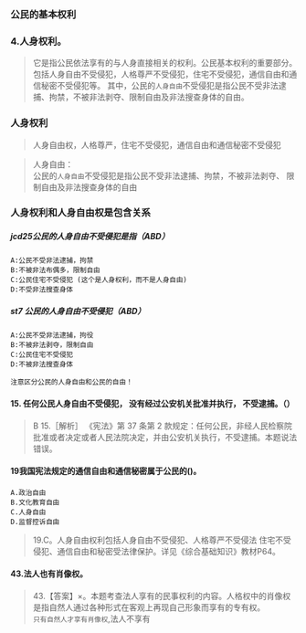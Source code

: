 ### 公民的基本权利
### 4.人身权利。
>   它是指公民依法享有的与人身直接相关的权利。公民基本权利的重要部分。
    包括人身自由不受侵犯，人格尊严不受侵犯，住宅不受侵犯，通信自由和通信秘密不受侵犯等。
    其中，公民的``人身自由``不受侵犯是指公民不受非法逮捕、拘禁，不被非法剥夺、限制自由及非法搜查身体的自由。

### 人身权利
>   人身自由权，人格尊严，住宅不受侵犯，通信自由和通信秘密不受侵犯
    
>   人身自由：   
        公民的``人身自由``不受侵犯是指公民不受非法逮捕、拘禁，不被非法剥夺、
        限制自由及非法搜查身体的自由

### 人身权利和人身自由权是包含关系        
    
##### jcd25公民的人身自由不受侵犯是指（ABD）
    A:公民不受非法逮捕，拘禁
    B:不被非法布偶多，限制自由
    C:公民住宅不受侵犯 (这个是人身权利，而不是人身自由)
    D:不受非法搜查身体    

##### st7 公民的人身自由不受侵犯（ABD）
    A:公民不受非法逮捕，拘役
    B:不被非法剥夺，限制自由
    C:公民住宅不受侵犯
    D:不被非法搜查身体
    
    注意区分公民的人身自由和公民的自由！ 
    
#### 15. 任何公民人身自由不受侵犯， 没有经过公安机关批准并执行， 不受逮捕。（）
>    B 15.［解析］ 《宪法》第 37 条第 2 款规定：任何公民，非经人民检察院
    批准或者决定或者人民法院决定，并由公安机关执行，不受逮捕。本题说法错误。

#### 19我国宪法规定的通信自由和通信秘密属于公民的()。
    A.政治自由
    B.文化教育自由
    C.人身自由
    D.监督控诉自由
>   19.C。人身自由权利包括人身自由不受侵犯、人格尊严不受侵法
    住宅不受侵犯、通信自由和秘密受法律保护。详见《综合基础知识》教材P64。

#### 43.法人也有肖像权。
>   43.【答案】×。本题考查法人享有的民事权利的内容。人格权中的肖像权
    是指自然人通过各种形式在客观上再现自己形象而享有的专有权。    
    `只有自然人才享有肖像权`,法人不享有   











       